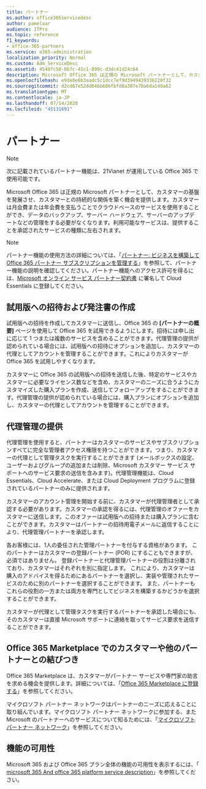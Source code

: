 ```yaml
---
title: パートナー
ms.author: office365servicedesc
author: pamelaar
audience: ITPro
ms.topic: reference
f1_keywords:
- office-365-partners
ms.service: o365-administration
localization_priority: Normal
ms.custom: Adm_ServiceDesc
ms.assetid: 4548fc58-0b7c-41c1-890c-d3dc41d24c64
description: Microsoft Office 365 は正規の Microsoft パートナーとして、カスタマーの基盤を発展させ、カスタマーとの持続的な関係を築く機会を提供します。カスタマーは月会費または年会費を支払うことでクラウドベースのサービスを使用することができ、データのバックアップ、サーバー ハードウェア、サーバーのアップデートなどの管理をする必要がなくなります。利用可能なサービスは、提供することを承認されたサービスの種類に左右されます。
ms.openlocfilehash: e9de8e6b3aadc5c1dcc7ef9d3949439336220f32
ms.sourcegitcommit: d2cd67e52dd646b68bfbfd8a387e70a6da140a62
ms.translationtype: MT
ms.contentlocale: ja-JP
ms.lasthandoff: 07/14/2020
ms.locfileid: "45131691"
---
```

# <a name="partners"></a>パートナー

> [!NOTE]
> 次に記載されているパートナー機能は、21Vianet が運用している Office 365 で使用可能です。 
  
Microsoft Office 365 は正規の Microsoft パートナーとして、カスタマーの基盤を発展させ、カスタマーとの持続的な関係を築く機会を提供します。カスタマーは月会費または年会費を支払うことでクラウドベースのサービスを使用することができ、データのバックアップ、サーバー ハードウェア、サーバーのアップデートなどの管理をする必要がなくなります。利用可能なサービスは、提供することを承認されたサービスの種類に左右されます。
  
> [!NOTE]
> パートナー機能の使用方法の詳細については、「[パートナー: ビジネスを構築して Office 365 パートナー サブスクリプションを管理する](https://go.microsoft.com/fwlink/?LinkID=271614&amp;clcid=0x409)」を参照して、パートナー機能の説明を確認してください。パートナー機能へのアクセス許可を得るには、[Microsoft オンライン サービス パートナー契約書](https://go.microsoft.com/fwlink/p/?LinkId=285473) に署名して Cloud Essentials に登録してください。 
  
## <a name="create-trial-invitations-and-purchase-orders"></a>試用版への招待および発注書の作成

試用版への招待を作成してカスタマーに送信し、Office 365 の **[パートナーの概要]** ページを使用して Office 365 を試用できるようにします。招待には申し出に応じて 1 つまたは複数のサービスを含めることができます。代理管理の提供が認められている場合には、試用版への招待にオプションを追加し、カスタマーの代理としてアカウントを管理することができます。これによりカスタマーがOffice 365 を試用しやすくなります。 
  
カスタマーに Office 365 の試用版への招待を送信した後、特定のサービスやカスタマーに必要なライセンス数などを含め、カスタマーのニーズに合うようにカスタマイズした購入プランを作成、送信してフォローアップをすることができます。代理管理の提供が認められている場合には、購入プランにオプションを追加し、カスタマーの代理としてアカウントを管理することができます。
  
## <a name="provide-delegated-administration"></a>代理管理の提供

代理管理を使用すると、パートナーはカスタマーのサービスやサブスクリプションすべてに完全な管理者アクセス権限を持つことができます。つまり、カスタマーの代理として管理タスクを実行することができます (メールボックスの設定、ユーザーおよびグループの追加または削除、Microsoft カスタマー サービス サポートへのサービス要求の送信を含みます)。代理管理機能は、Cloud Essentials、Cloud Accelerate、または Cloud Deployment プログラムに登録されているパートナーのみに提供されます。
  
カスタマーのアカウント管理を開始する前に、カスタマーが代理管理者として承認する必要があります。カスタマーの承認を得るには、代理管理のオファーをカスタマーに送信します。このオファーは試用版への招待または購入プランに含むことができます。カスタマーはパートナーの招待用電子メールに返信することにより、代理管理パートナーを承認します。
  
各お客様には、1人の委任された管理パートナーを付与する資格があります。 このパートナーはカスタマーの登録パートナー (POR) にすることもできますが、必須ではありません。 登録パートナーと代理管理パートナーの役割は分離されており、カスタマーはそれぞれを別に指定します。 これにより、カスタマーは購入のアドバイスを得るためにあるパートナーを選択し、実装や管理されたサービスのために別のパートナーを選択することができます。 また、パートナーもこれらの役割の一方または両方を専門としてビジネスを構築するかどうかを選択することができます。
  
カスタマーが代理として管理タスクを実行するパートナーを承認した場合にも、そのカスタマーは直接 Microsoft サポートに連絡を取ってサービス要求を送信することができます。
  
## <a name="connect-with-customers-and-other-partners-in-the-office-365-marketplace"></a>Office 365 Marketplace でのカスタマーや他のパートナーとの結びつき

Office 365 Marketplace は、カスタマーがパートナー サービスや専門家の助言を求める機会を提供します。詳細については、「[Office 365 Marketplace に登録する](https://go.microsoft.com/fwlink/?LinkID=272019&amp;clcid=0x409)」を参照してください。
  
マイクロソフト パートナー ネットワークはパートナーのニーズに応えることに取り組んでいます。マイクロソフト パートナー ネットワークに参加する、また Microsoft のパートナーへのサービスについて知るためには、「[マイクロソフト パートナー ネットワーク](https://go.microsoft.com/fwlink/?LinkID=272021&amp;clcid=0x409)」を参照してください。
  
## <a name="feature-availability"></a>機能の可用性

Microsoft 365 および Office 365 プラン全体の機能の可用性を表示するには、「 [microsoft 365 And office 365 platform service description](office-365-platform-service-description.md)」を参照してください。
  